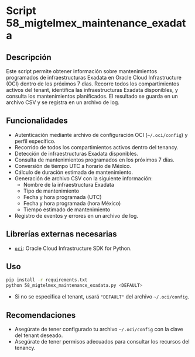 # Script 58_migtelmex_maintenance_exadata

## Descripción

Este script permite obtener información sobre mantenimientos programados de infraestructuras Exadata en Oracle Cloud Infrastructure (OCI) dentro de los próximos 7 días. Recorre todos los compartimientos activos del tenant, identifica las infraestructuras Exadata disponibles, y consulta los mantenimientos planificados. El resultado se guarda en un archivo CSV y se registra en un archivo de log.

## Funcionalidades

- Autenticación mediante archivo de configuración OCI (`~/.oci/config`) y perfil específico.
- Recorrido de todos los compartimientos activos dentro del tenancy.
- Detección de infraestructuras Exadata disponibles.
- Consulta de mantenimientos programados en los próximos 7 días.
- Conversión de tiempo UTC a horario de México.
- Cálculo de duración estimada de mantenimiento.
- Generación de archivo CSV con la siguiente información:
  - Nombre de la infraestructura Exadata
  - Tipo de mantenimiento
  - Fecha y hora programada (UTC)
  - Fecha y hora programada (hora México)
  - Tiempo estimado de mantenimiento
- Registro de eventos y errores en un archivo de log.

## Librerías externas necesarias

* [`oci`](https://pypi.org/project/oci/): Oracle Cloud Infrastructure SDK for Python.

## Uso

```bash
pip install -r requirements.txt
python 58_migtelmex_maintenance_exadata.py <DEFAULT>
```

* Si no se especifica el tenant, usará `"DEFAULT"` del archivo `~/.oci/config`.

## Recomendaciones

* Asegúrate de tener configurado tu archivo `~/.oci/config` con la clave del tenant deseado.
* Asegúrate de tener permisos adecuados para consultar los recursos del tenancy.